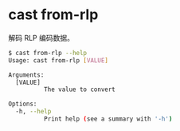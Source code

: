 # cast from-rlp

解码 RLP 编码数据。

```bash
$ cast from-rlp --help
Usage: cast from-rlp [VALUE]

Arguments:
  [VALUE]
          The value to convert

Options:
  -h, --help
          Print help (see a summary with '-h')
```